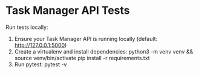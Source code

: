 # Task Manager API Tests

Run tests locally:

1. Ensure your Task Manager API is running locally (default: http://127.0.0.1:5000)
2. Create a virtualenv and install dependencies:
   python3 -m venv venv && source venv/bin/activate
   pip install -r requirements.txt
3. Run pytest:
   pytest -v
